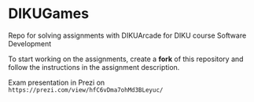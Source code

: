 # DIKUGames
Repo for solving assignments with DIKUArcade for DIKU course Software Development

To start working on the assignments, create a **fork** of this repository
and follow the instructions in the assignment description.

Exam presentation in Prezi on `https://prezi.com/view/hfC6vDma7ohMd3BLeyuc/`
